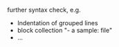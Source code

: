 further syntax check, e.g.
- Indentation of grouped lines
- block collection 
  "- a
   sample: file"
- ...   
   
 
